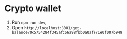 # Crypto wallet

1. Run `npm run dev`;
2. Open `http://localhost:3001/get-balance/0x5754284f345afc66a98fbb0a0afe71e0f007b949`